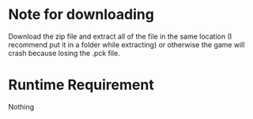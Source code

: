 # Note for downloading
Download the zip file and extract all of the file in the same location (I recommend put it in a folder while extracting) or otherwise the game will crash because losing the .pck file.

# Runtime Requirement
Nothing
